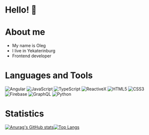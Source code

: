  Hello! 👋 
=========================


About me
=========================
- My name is Oleg
- I live in Yekaterinburg
- Frontend developer

Languages and Tools
=========================
![Angular](https://img.shields.io/badge/-Angular-black?style=for-the-badge&logo=Angular)
![JavaScript](https://img.shields.io/badge/-JavaScript-black?style=for-the-badge&logo=JavaScript)
![TypeScript](https://img.shields.io/badge/-TypeScript-black?style=for-the-badge&logo=TypeScript)
![ReactiveX](https://img.shields.io/badge/-ReactiveX-black?style=for-the-badge&logo=ReactiveX)
![HTML5](https://img.shields.io/badge/-HTML5-black?style=for-the-badge&logo=HTML5)
![CSS3](https://img.shields.io/badge/-CSS3-black?style=for-the-badge&logo=CSS3)
![Firebase](https://img.shields.io/badge/-Firebase-black?style=for-the-badge&logo=Firebase)
![GraphQL](https://img.shields.io/badge/-GraphQL-black?style=for-the-badge&logo=GraphQL)
![Python](https://img.shields.io/badge/-Python-black?style=for-the-badge&logo=Python)

Statistics
=========================
[![Anurag's GitHub stats](https://github-readme-stats.vercel.app/api?username=olgnite&show_icons=true&theme=dark)](https://github.com/anuraghazra/github-readme-stats)[![Top Langs](https://github-readme-stats.vercel.app/api/top-langs/?username=olgnite&layout=compact&theme=dark)](https://github.com/anuraghazra/github-readme-stats)








